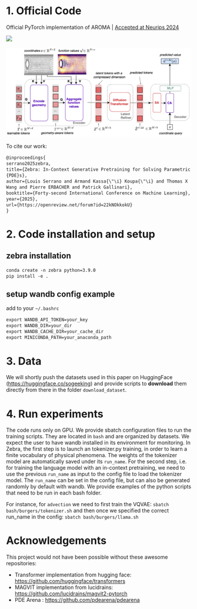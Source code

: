 

# 1. Official Code
Official PyTorch implementation of AROMA | [Accepted at Neurips 2024](https://openreview.net/forum?id=Aj8RKCGwjE&referrer=%5BAuthor%20Console%5D(%2Fgroup%3Fid%3DNeurIPS.cc%2F2024%2FConference%2FAuthors%23your-submissions))

<a href="https://arxiv.org/abs/2406.02176"><img
src="https://img.shields.io/badge/arXiv-AROMA-b31b1b.svg" height=25em></a>

<p float="center">
  <img src="./assets/new_aroma_inference_v2.jpg" width="800"/>
</p>

To cite our work:

```
@inproceedings{
serrano2025zebra,
title={Zebra: In-Context Generative Pretraining for Solving Parametric {PDE}s},
author={Louis Serrano and Armand Kassa{\"\i} Koupa{\"\i} and Thomas X Wang and Pierre ERBACHER and Patrick Gallinari},
booktitle={Forty-second International Conference on Machine Learning},
year={2025},
url={https://openreview.net/forum?id=22kNOkkokU}
}
```

# 2. Code installation and setup
## zebra installation
```
conda create -n zebra python=3.9.0
pip install -e .
```

## setup wandb config example

add to your `~/.bashrc`
```
export WANDB_API_TOKEN=your_key
export WANDB_DIR=your_dir
export WANDB_CACHE_DIR=your_cache_dir
export MINICONDA_PATH=your_anaconda_path
```

# 3. Data

We will shortly push the datasets used in this paper on HuggingFace (https://huggingface.co/sogeeking) and provide scripts to **download** them directly from there in the folder `download_dataset`.


# 4. Run experiments 

The code runs only on GPU. We provide sbatch configuration files to run the training scripts. They are located in `bash` and are organized by datasets.
We expect the user to have wandb installed in its environment for monitoring. 
In Zebra, the first step is to launch an tokenizer.py training, in order to learn a finite vocabulary of physical phenomena. The weights of the tokenizer model are automatically saved under its `run_name`.
For the second step, i.e. for training the language model with an in-context pretraining, we need to use the previous `run_name` as input to the config file to load the tokenizer model. The `run_name` can be set in the config file, but can also be generated randomly by default with wandb.
We provide examples of the python scripts that need to be run in each bash folder.

For instance, for `advection` we need to first train the VQVAE:
`sbatch bash/burgers/tokenizer.sh`
and then once we specified the correct run_name in the config:
`sbatch bash/burgers/llama.sh`

# Acknowledgements

This project would not have been possible without these awesome repositories:
* Transformer implementation from hugging face: https://github.com/huggingface/transformers
* MAGVIT implementation from lucidrains: https://github.com/lucidrains/magvit2-pytorch
* PDE Arena : https://github.com/pdearena/pdearena











